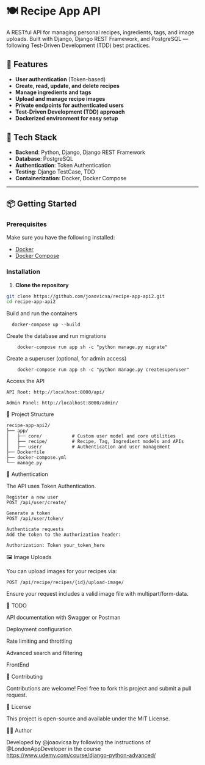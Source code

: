 # 🍽️ Recipe App API

A RESTful API for managing personal recipes, ingredients, tags, and image uploads. Built with Django, Django REST Framework, and PostgreSQL — following Test-Driven Development (TDD) best practices.

## 🚀 Features

- **User authentication** (Token-based)
- **Create, read, update, and delete recipes**
- **Manage ingredients and tags**
- **Upload and manage recipe images**
- **Private endpoints for authenticated users**
- **Test-Driven Development (TDD) approach**
- **Dockerized environment for easy setup**

## 🧰 Tech Stack

- **Backend**: Python, Django, Django REST Framework  
- **Database**: PostgreSQL  
- **Authentication**: Token Authentication  
- **Testing**: Django TestCase, TDD  
- **Containerization**: Docker, Docker Compose  

---

## 📦 Getting Started

### Prerequisites

Make sure you have the following installed:

- [Docker](https://www.docker.com/)
- [Docker Compose](https://docs.docker.com/compose/)

### Installation

1. **Clone the repository**

```bash
git clone https://github.com/joaovicsa/recipe-app-api2.git
cd recipe-app-api2
```
Build and run the containers

```
  docker-compose up --build
``` 
Create the database and run migrations
```
    docker-compose run app sh -c "python manage.py migrate"
```
Create a superuser (optional, for admin access)
```
    docker-compose run app sh -c "python manage.py createsuperuser"
```
Access the API

    API Root: http://localhost:8000/api/

    Admin Panel: http://localhost:8000/admin/

📁 Project Structure

```
recipe-app-api2/
├── app/
│   ├── core/           # Custom user model and core utilities
│   ├── recipe/         # Recipe, Tag, Ingredient models and APIs
│   ├── user/           # Authentication and user management
├── Dockerfile
├── docker-compose.yml
└── manage.py
```

🔐 Authentication

The API uses Token Authentication.

    Register a new user
    POST /api/user/create/

    Generate a token
    POST /api/user/token/

    Authenticate requests
    Add the token to the Authorization header:

    Authorization: Token your_token_here

🖼️ Image Uploads

You can upload images for your recipes via:

    POST /api/recipe/recipes/{id}/upload-image/

Ensure your request includes a valid image file with multipart/form-data.

📌 TODO

API documentation with Swagger or Postman

Deployment configuration

Rate limiting and throttling

Advanced search and filtering

FrontEnd

🤝 Contributing

Contributions are welcome! Feel free to fork this project and submit a pull request.

📄 License

This project is open-source and available under the MIT License.

👨‍💻 Author

Developed by @joaovicsa by following the instructions of @LondonAppDeveloper in the course https://www.udemy.com/course/django-python-advanced/ 
